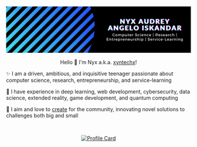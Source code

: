 <p align="center">
  <a href="https://xyntechx.com/">
    <img src="https://github.com/xyntechx/xyntechx/blob/master/nyx-intro.png" alt="Nyx's Banner" width="600"/>
  </a>
</p>

<p align="center">Hello 👋 I'm Nyx a.k.a. <a href="https://xyntechx.com/">xyntechx</a>!</p>

✨️ I am a driven, ambitious, and inquisitive teenager passionate about computer science, research, entrepreneurship, and service-learning

🧠 I have experience in deep learning, web development, cybersecurity, data science, extended reality, game development, and quantum computing

🎯 I aim and love to <a href="https://github.com/xyntechx?tab=repositories">create</a> for the community, innovating novel solutions to challenges both big and small

<br/>

<p align="center">
  <a href="https://xyntechx.com/">
      <img src="https://github-readme-stats.vercel.app/api/?username=xyntechx&show_icons=true&include_all_commits=true&theme=vision-friendly-dark" alt="Profile Card" width="350"/>
  </a>
</p>
